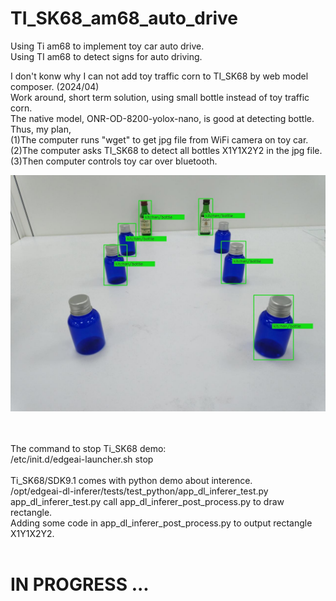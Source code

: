 # TI_SK68_am68_auto_drive
Using Ti am68 to implement toy car auto drive.  
Using TI am68 to detect signs for auto driving.  

I don't konw why I can not add toy traffic corn to TI_SK68 by web model composer. (2024/04)  
Work around, short term solution, using small bottle instead of toy traffic corn.  
The native model, ONR-OD-8200-yolox-nano, is good at detecting bottle.  
Thus, my plan,  
(1)The computer runs "wget" to get jpg file from WiFi camera on toy car.   
(2)The computer asks TI_SK68 to detect all bottles X1Y1X2Y2 in the jpg file.  
(3)Then computer controls toy car over bluetooth.  

![pic](pic/pic1.jpg)<br><br><br>

The command to stop Ti_SK68 demo:  
/etc/init.d/edgeai-launcher.sh stop  
<br>
Ti_SK68/SDK9.1 comes with python demo about interence.  
/opt/edgeai-dl-inferer/tests/test_python/app_dl_inferer_test.py
<br>
app_dl_inferer_test.py call app_dl_inferer_post_process.py to draw rectangle.  
Adding some code in app_dl_inferer_post_process.py to output rectangle X1Y1X2Y2.  
<br>

# IN PROGRESS ...
